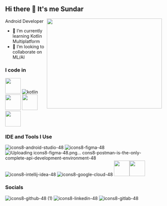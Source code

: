 ## Hi there 👋 It's me Sundar
Android Developer 
<img align="right" width="370" height="290" src="https://i.pinimg.com/originals/47/f0/34/47f0342cec72b800463bf003eac1257e.gif"> 

- 🌱 I’m currently learning Kotlin Multiplatform
- 👯 I’m looking to collaborate on ML/AI


### I code in
<img height="50" width="50" src="https://img.icons8.com/color/48/000000/java-coffee-cup-logo.png" /> ![kotlin](https://github.com/sundar2627/sundar2627/assets/142339945/9c537f76-295b-4f54-8802-252d6cb767a3) <img height="50" width="50" src="https://img.icons8.com/color/48/000000/google-firebase-console.png"/> <img height="50" width="50" src="https://img.icons8.com/color/48/000000/mysql-logo.png"/> <img height="50" width="50" src="https://img.icons8.com/color/48/000000/spring-logo.png"/> 

### IDE and Tools I Use
![icons8-android-studio-48](https://github.com/sundar2627/sundar2627/assets/142339945/17c114b5-647c-492b-8308-8fae286db491)
![icons8-figma-48](https://github.com/sundar2627/sundar2627/assets/142339945/a7166054-ed69-4a89-99df-c1cb87cb0301)
![i![Uploading icons8-figma-48.png…]()
cons8-postman-is-the-only-complete-api-development-environment-48](https://github.com/sundar2627/sundar2627/assets/142339945/317aaf5b-911c-4d9f-8fdf-88022861ef56)
![icons8-intellij-idea-48](https://github.com/sundar2627/sundar2627/assets/142339945/e593ff74-950d-4b2c-9f6e-71b178b33647)
![icons8-google-cloud-48](https://github.com/sundar2627/sundar2627/assets/142339945/5e17ab9f-2d07-4bea-bf90-67255bda01f8)
<img height="50" width="50" src="https://img.icons8.com/color/48/000000/visual-studio-code-2019.png"/><img height="50" src="https://img.icons8.com/officel/480/null/java-eclipse.png"/> 


### Socials
![icons8-github-48 (1)](https://github.com/sundar2627/sundar2627/assets/142339945/0e95cea4-c624-4121-bd42-644ada7368ac)
![icons8-linkedin-48](https://github.com/sundar2627/sundar2627/assets/142339945/abdd9326-047f-457c-99ee-ea6992bedaec)
![icons8-gitlab-48](https://github.com/sundar2627/sundar2627/assets/142339945/9a617934-80d2-464c-aaf0-3b837f8e1b4c)

